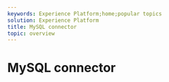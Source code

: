 ```yaml
---
keywords: Experience Platform;home;popular topics
solution: Experience Platform
title: MySQL connector
topic: overview
---
```


# MySQL connector